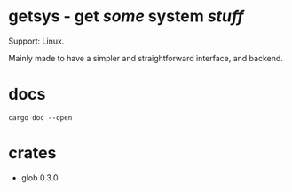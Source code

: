 # getsys - get _some_ system _stuff_

Support: Linux.

Mainly made to have a simpler and straightforward interface, and backend.

# docs
```
cargo doc --open
```

# crates
- glob 0.3.0

